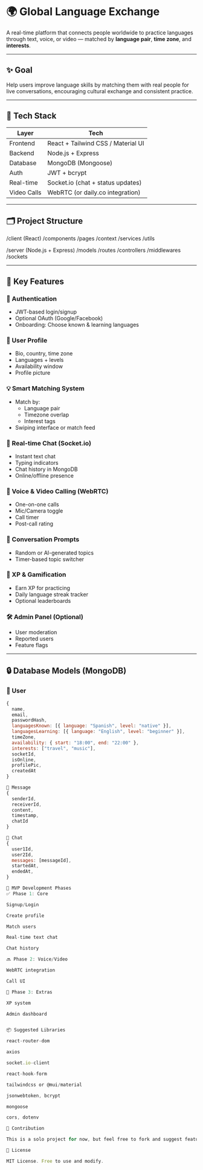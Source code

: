 # 🌍 Global Language Exchange

A real-time platform that connects people worldwide to practice languages through text, voice, or video — matched by **language pair**, **time zone**, and **interests**.

---

## ✨ Goal

Help users improve language skills by matching them with real people for live conversations, encouraging cultural exchange and consistent practice.

---

## 🧱 Tech Stack

| Layer       | Tech                                           |
| ----------- | ---------------------------------------------- |
| Frontend    | React + Tailwind CSS / Material UI             |
| Backend     | Node.js + Express                              |
| Database    | MongoDB (Mongoose)                             |
| Auth        | JWT + bcrypt                                   |
| Real-time   | Socket.io (chat + status updates)              |
| Video Calls | WebRTC (or daily.co integration)               |

---

## 🗂️ Project Structure

/client (React)
/components
/pages
/context
/services
/utils

/server (Node.js + Express)
/models
/routes
/controllers
/middlewares
/sockets


---

## 🚀 Key Features

### 🔐 Authentication
- JWT-based login/signup
- Optional OAuth (Google/Facebook)
- Onboarding: Choose known & learning languages

### 👤 User Profile
- Bio, country, time zone
- Languages + levels
- Availability window
- Profile picture

### 💡 Smart Matching System
- Match by:
  - Language pair
  - Timezone overlap
  - Interest tags
- Swiping interface or match feed

### 💬 Real-time Chat (Socket.io)
- Instant text chat
- Typing indicators
- Chat history in MongoDB
- Online/offline presence

### 🎥 Voice & Video Calling (WebRTC)
- One-on-one calls
- Mic/Camera toggle
- Call timer
- Post-call rating

### 💬 Conversation Prompts
- Random or AI-generated topics
- Timer-based topic switcher

### 🏅 XP & Gamification
- Earn XP for practicing
- Daily language streak tracker
- Optional leaderboards

### 🛠️ Admin Panel (Optional)
- User moderation
- Reported users
- Feature flags

---

## 🔒 Database Models (MongoDB)

### 🧑 User

```js
{
  name,
  email,
  passwordHash,
  languagesKnown: [{ language: "Spanish", level: "native" }],
  languagesLearning: [{ language: "English", level: "beginner" }],
  timeZone,
  availability: { start: "18:00", end: "22:00" },
  interests: ["travel", "music"],
  socketId,
  isOnline,
  profilePic,
  createdAt
}

💬 Message
{
  senderId,
  receiverId,
  content,
  timestamp,
  chatId
}

🤝 Chat
{
  user1Id,
  user2Id,
  messages: [messageId],
  startedAt,
  endedAt,
}

🧪 MVP Development Phases
✅ Phase 1: Core

Signup/Login

Create profile

Match users

Real-time text chat

Chat history

🔜 Phase 2: Voice/Video

WebRTC integration

Call UI

🚀 Phase 3: Extras

XP system

Admin dashboard


📦 Suggested Libraries

react-router-dom

axios

socket.io-client

react-hook-form

tailwindcss or @mui/material

jsonwebtoken, bcrypt

mongoose

cors, dotenv

🙌 Contribution

This is a solo project for now, but feel free to fork and suggest features or improvements!

📄 License

MIT License. Free to use and modify.
